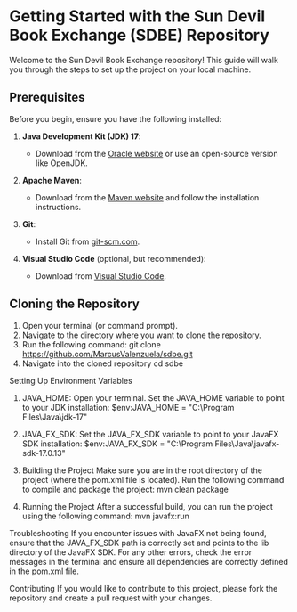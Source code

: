 # Getting Started with the Sun Devil Book Exchange (SDBE) Repository

Welcome to the Sun Devil Book Exchange repository! This guide will walk you through the steps to set up the project on your local machine.

## Prerequisites

Before you begin, ensure you have the following installed:

1. **Java Development Kit (JDK) 17**: 
   - Download from the [Oracle website](https://www.oracle.com/java/technologies/javase-jdk17-downloads.html) or use an open-source version like OpenJDK.

2. **Apache Maven**:
   - Download from the [Maven website](https://maven.apache.org/download.cgi) and follow the installation instructions.

3. **Git**:
   - Install Git from [git-scm.com](https://git-scm.com/).

4. **Visual Studio Code** (optional, but recommended):
   - Download from [Visual Studio Code](https://code.visualstudio.com/).

## Cloning the Repository

1. Open your terminal (or command prompt).
2. Navigate to the directory where you want to clone the repository.
3. Run the following command:
 git clone https://github.com/MarcusValenzuela/sdbe.git
4. Navigate into the cloned repository
cd sdbe

Setting Up Environment Variables

1. JAVA_HOME:
Open your terminal.
Set the JAVA_HOME variable to point to your JDK installation:
$env:JAVA_HOME = "C:\Program Files\Java\jdk-17"

2. JAVA_FX_SDK:
Set the JAVA_FX_SDK variable to point to your JavaFX SDK installation:
$env:JAVA_FX_SDK = "C:\Program Files\Java\javafx-sdk-17.0.13"

3. Building the Project
Make sure you are in the root directory of the project (where the pom.xml file is located).
Run the following command to compile and package the project:
mvn clean package

4. Running the Project
After a successful build, you can run the project using the following command:
mvn javafx:run


Troubleshooting
If you encounter issues with JavaFX not being found, ensure that the JAVA_FX_SDK path is correctly set and points to the lib directory of the JavaFX SDK.
For any other errors, check the error messages in the terminal and ensure all dependencies are correctly defined in the pom.xml file.


Contributing
If you would like to contribute to this project, please fork the repository and create a pull request with your changes.
